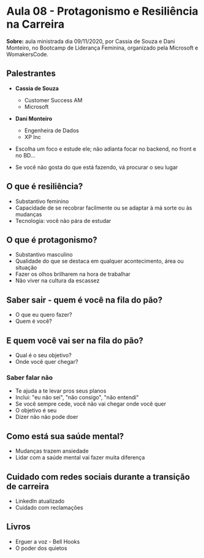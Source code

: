 # Aula 08 - Protagonismo e Resiliência na Carreira

**Sobre:** aula ministrada dia 09/11/2020, por Cassia de Souza e Dani Monteiro, no Bootcamp de Liderança Feminina, organizado pela Microsoft e WomakersCode.

## Palestrantes
* **Cassia de Souza**
    * Customer Success AM
    * Microsoft
* **Dani Monteiro**
    * Engenheira de Dados
    * XP Inc

* Escolha um foco e estude ele; não adianta focar no backend, no front e no BD...
* Se você não gosta do que está fazendo, vá procurar o seu lugar

## O que é resiliência?
* Substantivo feminino
* Capacidade de se recobrar facilmente ou se adaptar à má sorte ou às mudanças
* Tecnologia: você não pára de estudar

## O que é protagonismo?
* Substantivo masculino
* Qualidade do que se destaca em qualquer acontecimento, área ou situação
* Fazer os olhos brilharem na hora de trabalhar
* Não viver na cultura da escassez

## Saber sair - quem é você na fila do pão?
* O que eu quero fazer?
* Quem é você?

## E quem você vai ser na fila do pão?
* Qual é o seu objetivo?
* Onde você quer chegar?

### Saber falar não
* Te ajuda a te levar pros seus planos
* Inclui: "eu não sei", "não consigo", "não entendi"
* Se você sempre cede, você não vai chegar onde você quer
* O objetivo é seu
* Dizer não não pode doer

## Como está sua saúde mental?
* Mudanças trazem ansiedade
* Lidar com a saúde mental vai fazer muita diferença

## Cuidado com redes sociais durante a transição de carreira
* LinkedIn atualizado
* Cuidado com reclamações

## Livros
* Erguer a voz - Bell Hooks
* O poder dos quietos